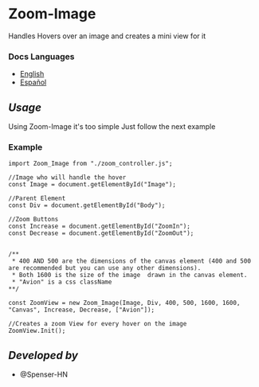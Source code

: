 # Zoom-Image
Handles Hovers over an image and creates a mini view for it

### Docs Languages
- [English](./README.md)
- [Español](./LEEME.md)

## _Usage_
Using Zoom-Image it's too simple
Just follow the next example

### Example

```
import Zoom_Image from "./zoom_controller.js";

//Image who will handle the hover
const Image = document.getElementById("Image");

//Parent Element
const Div = document.getElementById("Body");

//Zoom Buttons
const Increase = document.getElementById("ZoomIn");
const Decrease = document.getElementById("ZoomOut");


/**
 * 400 AND 500 are the dimensions of the canvas element (400 and 500 are recommended but you can use any other dimensions).
 * Both 1600 is the size of the image  drawn in the canvas element.
 * "Avion" is a css className
**/

const ZoomView = new Zoom_Image(Image, Div, 400, 500, 1600, 1600, "Canvas", Increase, Decrease, ["Avion"]);

//Creates a zoom View for every hover on the image
ZoomView.Init();
```

## _Developed by_
- @Spenser-HN
